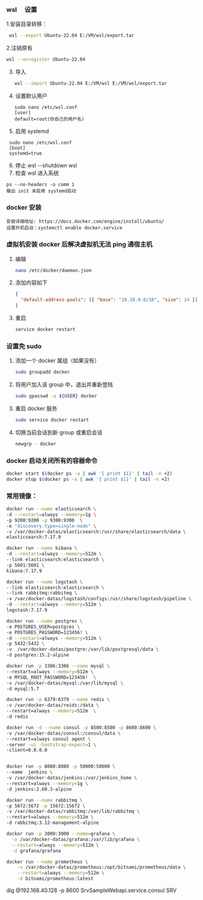 ### wsl 　设置

1.安装目录转移：

```sh
 wsl --export Ubuntu-22.04 E:/VM/wsl/export.tar
```

2.注销原有

```sh
wsl --unregister Ubuntu-22.04
```

3. 导入

```sh
   wsl --import Ubuntu-22.04 E:/VM/wsl E:/VM/wsl/export.tar
```

4. 设置默认用户

```
   sudo nano /etc/wsl.conf
   [user]
   default=root(你自己的用户名)
```

5. 启用 systemd

```
 sudo nano /etc/wsl.conf
 [boot]
 systemd=true
```

6. 停止
   wsl --shutdown
   wsl
7. 检查 wsl 进入系统

```
ps --no-headers -o comm 1
输出 init 未启用 systemd启动
```

### docker 安装

    安装详细地址: https://docs.docker.com/engine/install/ubuntu/
    设置开机启动：systemctl enable docker.service

### 虚拟机安装 docker 后解决虚拟机无法 ping 通宿主机

1. 编辑

   ```sh
   nano /etc/docker/daemon.json
   ```

2. 添加内容如下
   ```json
   {
     "default-address-pools": [{ "base": "10.10.0.0/16", "size": 24 }]
   }
   ```
3. 重启
   ```sh
   service docker restart
   ```

### 设置免 sudo

1.  添加一个 docker 属组（如果没有）

    ```sh
    sudo groupadd docker
    ```

2.  将用户加入该 group 中，退出并重新登陆

    ```sh
    sudo gpasswd -a ${USER} docker
    ```

3.  重启 docker 服务
    ```sh
    sudo service docker restart
    ```
4.  切换当前会话到新 group 或重启会话
    ```sh
    newgrp - docker
    ```

### docker 启动关闭所有的容器命令

```sh
docker start $(docker ps -a | awk '{ print $1}' | tail -n +2)
docker stop $(docker ps -a | awk '{ print $1}' | tail -n +2)
```

### 常用镜像：

```sh
docker run --name elasticsearch \
-d --restart=always --memory=1g \
-p 9200:9200 -p 9300:9300  \
-e "discovery.type=single-node" \
-v /var/docker-datas/elasticsearch:/usr/share/elasticsearch/data \
elasticsearch:7.17.9

docker run --name kibana \
-d --restart=always --memory=512m \
--link elasticsearch:elasticsearch \
-p 5601:5601 \
kibana:7.17.9

docker run --name logstash \
--link elasticsearch:elasticsearch \
--link rabbitmq:rabbitmq \
-v /var/docker-datas/logstash/configs:/usr/share/logstash/pipeline \
-d --restart=always --memory=512m \
logstash:7.17.9

docker run --name postgres \
-e POSTGRES_USER=postgres \
-e POSTGRES_PASSWORD=123456! \
-d --restart=always --memory=512m \
-p 5432:5432 \
-v  /var/docker-datas/postgre:/var/lib/postgresql/data \
-d postgres:15.2-alpine

docker run -p 3306:3306 --name mysql \
--restart=always --memory=512m \
-e MYSQL_ROOT_PASSWORD=123456!  \
-v /var/docker-datas/mysql:/var/lib/mysql \
-d mysql:5.7

docker run -p 6379:6379 --name redis \
-v /var/docker-datas/reids:/data \
--restart=always --memory=512m  \
-d redis

docker run -d --name consul -p 8500:8500 -p 8600:8600 \
-v /var/docker-datas/consul:/consul/data \
--restart=always consul agent \
-server -ui -bootstrap-expect=1 \
-client=0.0.0.0


docker run -p 8080:8080 -p 50000:50000 \
--name  jenkins \
-v /var/docker-datas/jenkins:/var/jenkins_home \
--restart=always --memory=1g \
-d jenkins:2.60.3-alpine

docker run --name rabbitmq \
-p 5672:5672 -p 15672:15672 \
-v /var/docker-datas/rabbitmq:/var/lib/rabbitmq \
--restart=always --memory=512m \
-d rabbitmq:3.12-management-alpine

docker run -p 3000:3000 --name=grafana \
  -v /var/docker-datas/grafana:/var/lib/grafana \
  --restart=always --memory=512m \
  -d grafana/grafana

docker run --name prometheus \
    -v /var/docker-datas/prometheus:/opt/bitnami/prometheus/data \
    --restart=always --memory=512m \
    -d bitnami/prometheus:latest

```

dig @192.168.40.128 -p 8600 SrvSampleWebapi.service.consul SRV
